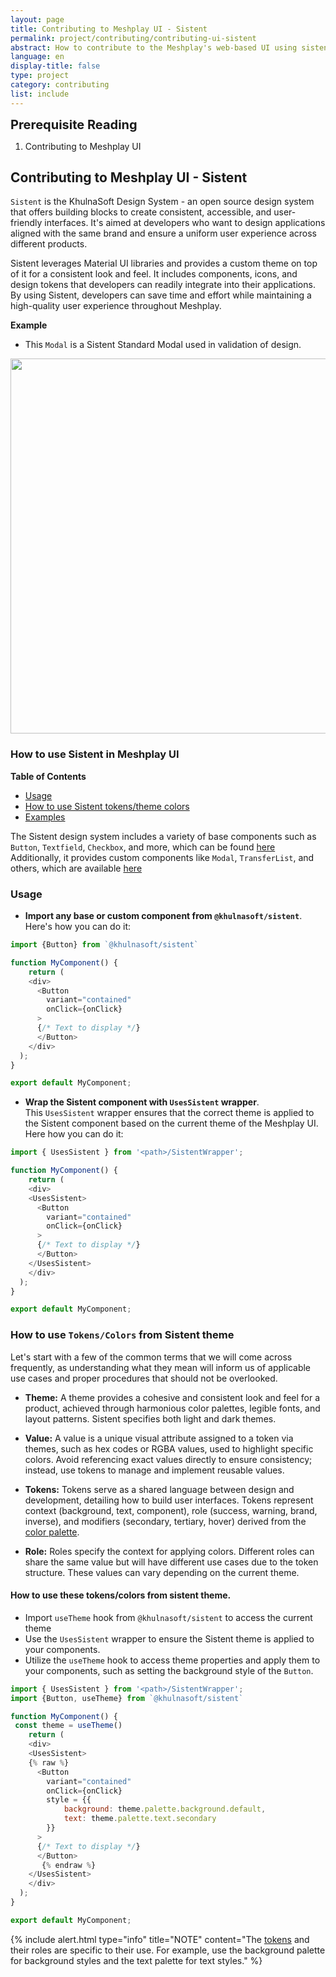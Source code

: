 ```yaml
---
layout: page
title: Contributing to Meshplay UI - Sistent
permalink: project/contributing/contributing-ui-sistent
abstract: How to contribute to the Meshplay's web-based UI using sistent design system.
language: en
display-title: false
type: project
category: contributing
list: include
---
```


<div class="prereqs"><p><strong style="font-size: 20px;">Prerequisite Reading</strong></p>
  <ol><li><a ahref="contributing-ui">Contributing to Meshplay UI</a></li></ol>
</div>

## <a name="contributing-ui-sistent">Contributing to Meshplay UI - Sistent</a>

`Sistent` is the KhulnaSoft Design System - an open source design system that offers building blocks to create consistent, accessible, and user-friendly interfaces. It's aimed at developers who want to design applications aligned with the same brand and ensure a uniform user experience across different products.

Sistent leverages Material UI libraries and provides a custom theme on top of it for a consistent look and feel. It includes components, icons, and design tokens that developers can readily integrate into their applications. By using Sistent, developers can save time and effort while maintaining a high-quality user experience throughout Meshplay.

**Example**
- This `Modal` is a Sistent Standard Modal used in validation of design.

<a href="{{ site.baseurl }}/assets/img/sistent/sistent-modal.png">
<img style= "width: 600px;" src="{{ site.baseurl }}/assets/img/sistent/sistent-modal.png" />
</a>

### How to use Sistent in Meshplay UI

**Table of Contents**

- [Usage](#usage)
- [How to use Sistent tokens/theme colors](#how-to-use-tokenscolors-from-sistent-theme)
- [Examples](#examples)

The Sistent design system includes a variety of base components such as `Button`, `Textfield`, `Checkbox`, and more, which can be found [here](https://github.com/khulnasoft/sistent/tree/master/src/base)
 Additionally, it provides custom components like `Modal`, `TransferList`, and others, which are available [here](https://github.com/khulnasoft/sistent/tree/master/src/custom)

###  Usage

- **Import any base or custom component from `@khulnasoft/sistent`**. Here's how you can do it:

```javascript
import {Button} from `@khulnasoft/sistent`

function MyComponent() {
    return (
    <div>
      <Button
        variant="contained"
        onClick={onClick}
      >
      {/* Text to display */}
      </Button>
    </div>
  );
}

export default MyComponent;
```

- **Wrap the Sistent component with `UsesSistent` wrapper**.<br/>
This `UsesSistent` wrapper ensures that the correct theme is applied to the Sistent component based on the current theme of the Meshplay UI.
Here how you can do it:

```javascript
import { UsesSistent } from '<path>/SistentWrapper';

function MyComponent() {
    return (
    <div>
    <UsesSistent>
      <Button
        variant="contained"
        onClick={onClick}
      >
      {/* Text to display */}
      </Button>
    </UsesSistent>
    </div>
  );
}

export default MyComponent;
```
### How to use `Tokens/Colors` from Sistent theme

Let's start with a few of the common terms that we will come across frequently, as understanding what they mean will inform us of applicable use cases and proper procedures that should not be overlooked.

- **Theme:**
 A theme provides a cohesive and consistent look and feel for a product, achieved through harmonious color palettes, legible fonts, and layout patterns. Sistent specifies both light and dark themes.

- **Value:**
A value is a unique visual attribute assigned to a token via themes, such as hex codes or RGBA values, used to highlight specific colors. Avoid referencing exact values directly to ensure consistency; instead, use tokens to manage and implement reusable values.

- **Tokens:**
Tokens serve as a shared language between design and development, detailing how to build user interfaces. Tokens represent context (background, text, component), role (success, warning, brand, inverse), and modifiers (secondary, tertiary, hover) derived from the [color palette](https://github.com/khulnasoft/sistent/blob/master/src/theme/palette.ts).

- **Role:**
Roles specify the context for applying colors. Different roles can share the same value but will have different use cases due to the token structure. These values can vary depending on the current theme.

#### How to use these tokens/colors from sistent theme.

- Import `useTheme` hook from `@khulnasoft/sistent` to access the current theme
- Use the `UsesSistent` wrapper to ensure the Sistent theme is applied to your components.
- Utilize the `useTheme` hook to access theme properties and apply them to your components, such as setting the background style of the `Button`.

```javascript
import { UsesSistent } from '<path>/SistentWrapper';
import {Button, useTheme} from `@khulnasoft/sistent`

function MyComponent() {
 const theme = useTheme()
    return (
    <div>
    <UsesSistent>
    {% raw %}
      <Button
        variant="contained"
        onClick={onClick}
        style = {{
            background: theme.palette.background.default,
            text: theme.palette.text.secondary
        }}
      >
      {/* Text to display */}
      </Button>
       {% endraw %}
    </UsesSistent>
    </div>
  );
}

export default MyComponent;
```

{% include alert.html type="info" title="NOTE" content="The <a href='https://github.com/khulnasoft/sistent/blob/master/src/theme/palette.ts'>tokens</a> and their roles are specific to their use. For example, use the background palette for background styles and the text palette for text styles." %}
